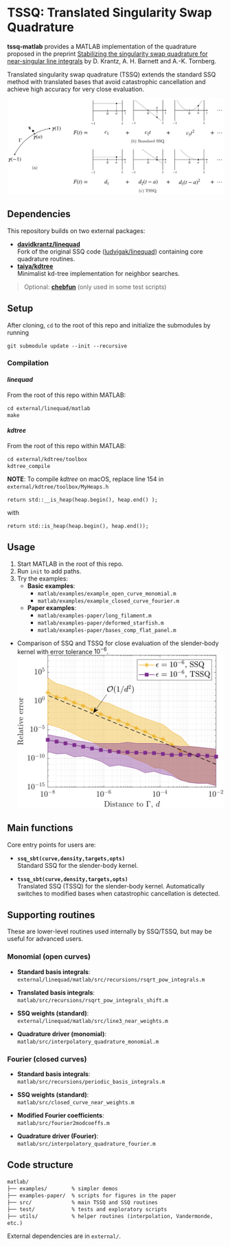 # TSSQ: Translated Singularity Swap Quadrature
 **tssq-matlab** provides a MATLAB implementation of the quadrature proposed in the preprint [Stabilizing the singularity swap quadrature for near-singular line integrals](https://arxiv.org/abs/2509.23881) by D. Krantz, A. H. Barnett and A.-K. Tornberg.

 Translated singularity swap quadrature (TSSQ) extends the standard SSQ method with translated bases that avoid catastrophic cancellation and achieve high accuracy for very close evaluation.

![TSSQ idea sketch](images/tssq_idea_sketch.png)

 ## Dependencies

 This repository builds on two external packages:

 - **[davidkrantz/linequad](https://github.com/davidkrantz/linequad)**  
  Fork of the original SSQ code ([ludvigak/linequad](https://github.com/ludvigak/linequad)) containing core quadrature routines.
 - **[taiya/kdtree](https://github.com/taiya/kdtree)**  
  Minimalist kd-tree implementation for neighbor searches.

> Optional: **[chebfun](https://github.com/chebfun/chebfun)** (only used in some test scripts)

## Setup

After cloning, `cd` to the root of this repo and initialize the submodules by running
```
git submodule update --init --recursive
```

### Compilation

#### *linequad*
From the root of this repo within MATLAB:
```
cd external/linequad/matlab
make
```

#### *kdtree*
From the root of this repo within MATLAB:
```
cd external/kdtree/toolbox
kdtree_compile
```
**NOTE**: To compile *kdtree* on macOS, replace line 154 in `external/kdtree/toolbox/MyHeaps.h`
```
return std::__is_heap(heap.begin(), heap.end() );
```
with
```
return std::is_heap(heap.begin(), heap.end());
```

## Usage

1. Start MATLAB in the root of this repo.
2. Run `init` to add paths.
3. Try the examples:
    - **Basic examples**:
        - `matlab/examples/example_open_curve_monomial.m`
        - `matlab/examples/example_closed_curve_fourier.m`
    - **Paper examples**:
        - `matlab/examples-paper/long_filament.m`
        - `matlab/examples-paper/deformed_starfish.m`
        - `matlab/examples-paper/bases_comp_flat_panel.m`

- Comparison of SSQ and TSSQ for close evaluation of the slender-body kernel with error tolerance $`10^{-6}`$.
![SSQ and TSSQ comparison](images/long_filament_err_vs_dist_tol6.png)

## Main functions

Core entry points for users are:

- **`ssq_sbt(curve,density,targets,opts)`**  
  Standard SSQ for the slender-body kernel.

- **`tssq_sbt(curve,density,targets,opts)`**  
  Translated SSQ (TSSQ) for the slender-body kernel. Automatically switches to modified bases when catastrophic cancellation is detected.


## Supporting routines

These are lower-level routines used internally by SSQ/TSSQ, but may be useful for advanced users.

### Monomial (open curves)

- **Standard basis integrals**:  
  `external/linequad/matlab/src/recursions/rsqrt_pow_integrals.m`

- **Translated basis integrals**:  
  `matlab/src/recursions/rsqrt_pow_integrals_shift.m`

- **SSQ weights (standard)**:  
  `external/linequad/matlab/src/line3_near_weights.m`

- **Quadrature driver (monomial)**:  
  `matlab/src/interpolatory_quadrature_monomial.m`

### Fourier (closed curves)

- **Standard basis integrals**:  
  `matlab/src/recursions/periodic_basis_integrals.m`

- **SSQ weights (standard)**:  
  `matlab/src/closed_curve_near_weights.m`

- **Modified Fourier coefficients**:  
  `matlab/src/fourier2modcoeffs.m`

- **Quadrature driver (Fourier)**:  
  `matlab/src/interpolatory_quadrature_fourier.m`

## Code structure

```
matlab/
├── examples/        % simpler demos
├── examples-paper/  % scripts for figures in the paper
├── src/             % main TSSQ and SSQ routines
├── test/            % tests and exploratory scripts
├── utils/           % helper routines (interpolation, Vandermonde, etc.)
```
External dependencies are in `external/`.
